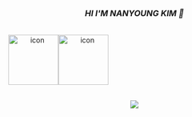 <div align="center">

<br>
<h3><i>HI I'M NANYOUNG KIM 👋</i></h3>
<br>

<div style="display: flex; align-items: flex-start;"><img src="https://techstack-generator.vercel.app/js-icon.svg" alt="icon" width="100" height="100" /><img src="https://techstack-generator.vercel.app/ts-icon.svg" alt="icon" width="100" height="100" /></div>

<br>

<p align="center">
  <a href="https://skillicons.dev">
    <img src="https://skillicons.dev/icons?i=tensorflow,solidity,flutter,react,nestjs&theme=light" />
  </a>
</p>
